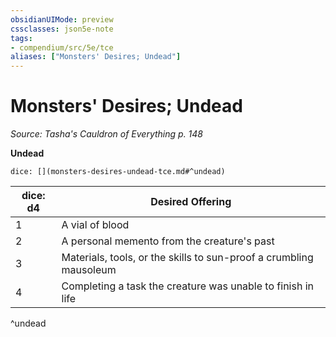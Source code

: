 ```yaml
---
obsidianUIMode: preview
cssclasses: json5e-note
tags:
- compendium/src/5e/tce
aliases: ["Monsters' Desires; Undead"]
---
```

# Monsters' Desires; Undead
*Source: Tasha's Cauldron of Everything p. 148* 

**Undead**

`dice: [](monsters-desires-undead-tce.md#^undead)`

| dice: d4 | Desired Offering |
|----------|------------------|
| 1 | A vial of blood |
| 2 | A personal memento from the creature's past |
| 3 | Materials, tools, or the skills to sun-proof a crumbling mausoleum |
| 4 | Completing a task the creature was unable to finish in life |
^undead